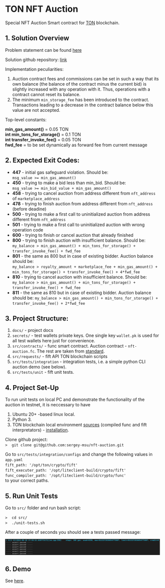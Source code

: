 # TON NFT Auction
Special NFT Auction Smart contract for [TON](https://ton.org/) blockchain.

## 1. Solution Overview

Problem statement can be found [here](https://telegra.ph/TON-NFT-Auction-Contract-Product--Technical-Requirements-06-03)

Solution github repository: [link](https://github.com/sergey-msu/nft-auction)

Implementation peculiarities:

1. Auction contract fees and commissions can be set in such a way that its own balance (the balance of the contract minus the current bid) is slightly increased with any operation with it. Thus, operations with a contract cannot reset its balance.
2. The minimum ``min_storage_fee`` has been introduced to the contract. Transactions leading to a decrease in the contract balance below this value are not accepted.

Top-level constants:

**min_gas_amount()** = 0.05 TON\
**int min_tons_for_storage()** = 0.1 TON\
**int transfer_invoke_fee()** = 0.05 TON\
**fwd_fee** = to be set dynamically as forward fee from current message

## 2. Expected Exit Codes:

- **447** - initial gas safeguard violation. Should be:\
``msg_value >= min_gas_amount()``
- **450** - trying to make a bid less than min_bid. Should be:\
``msg_value >= min_bid_value + min_gas_amount()``
- **458** - trying to cancel auction from address different from ``nft_address`` of ``marketplace_address``
- **478** - trying to finish auction from address different from ``nft_address`` (before deadine)
- **500** - trying to make a first call to uninitialized auction from address different from ``nft_address``
- **501** - trying to make a first call to uninitialized auction with wrong operation code
- **600** - trying to finish or cancel auction that already finished
- **800** - trying to finish auction with insufficient balance. Should be:\
``my_balance > min_gas_amount() + min_tons_for_storage() + transfer_invoke_fee() + fwd_fee``
- **801** - the same as 800 but in case of existing bidder. Auction balance should be:\
``my_balance > royalty_amount + marketplace_fee + min_gas_amount() + min_tons_for_storage() + transfer_invoke_fee() + 4*fwd_fee``
- **810** - trying to cancel auction with insufficient balance. Should be:\
``my_balance > min_gas_amount() + min_tons_for_storage() + transfer_invoke_fee() + fwd_fee``
- **811** - the same as 810 but in case of existing bidder. Auction balance should be:
``my_balance > min_gas_amount() + min_tons_for_storage() + transfer_invoke_fee() + 2*fwd_fee``


## 3. Project Structure:

1. ``docs/`` - project docs
2. ``secrets/`` - test wallets private keys. One single key ``wallet.pk`` is used for all test wallets here just for convenience.
3. ``src/contracts/`` - func smart contract. Auction contract - ``nft-auction.fc``. The rest are taken from [standard](https://github.com/ton-blockchain/token-contract/tree/main/nft).
4. ``src/requests/`` - fift API TON blockchain scripts 
5. ``src/tests/integration`` - integration tests, i.e. a simple python CLI auction demo (see below).
6. ``src/tests/unit`` - fift unit tests.


## 4. Project Set-Up

To run unit tests on local PC and demonstrate the functionality of the auction in testnet, it is neccessary to have

1. Ubuntu 20+ -based linux local.
2. Python 3.
3. TON blockchain local environment [sources](https://github.com/newton-blockchain/ton) (compiled func and fift interpretators) - [installation](https://github.com/raiym/astonished/blob/master/Dockerfile).

Clone github project:\
``>  git clone git@github.com:sergey-msu/nft-auction.git``

Go to ``src/tests/integration/configs`` and change the following values in ``app.yaml``\
``fift_path: '/opt/ton/crypto/fift'``\
``fift_executer_path: '/opt/liteclient-build/crypto/fift'``\
``func_compiler_path: '/opt/liteclient-build/crypto/func'``\
to your correct paths.

## 5. Run Unit Tests

Go to ``src/`` folder and run bash script:

``>  cd src/``\
``>  ./unit-tests.sh``

After a couple of seconds you should see a tests passed message:

![](docs/unit-tests.png)

## 6. Demo

See [here](docs/demo.md).
